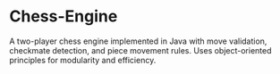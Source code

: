 # Chess-Engine
A two-player chess engine implemented in Java with move validation, checkmate detection, and piece movement rules. Uses object-oriented principles for modularity and efficiency.
